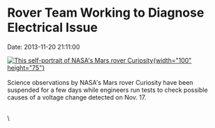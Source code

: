 Rover Team Working to Diagnose Electrical Issue
===============================================

Date: 2013-11-20 21:11:00

[![This self-portrait of NASA\'s Mars rover
Curiosity](http://www.jpl.nasa.gov/images/msl/20130304/pia16763-th.jpg){width="100"
height="75"}](http://www.jpl.nasa.gov/news/news.cfm?release=2013-337&rn=news.xml&rst=3958)\
\
Science observations by NASA\'s Mars rover Curiosity have been suspended
for a few days while engineers run tests to check possible causes of a
voltage change detected on Nov. 17.

\
\
